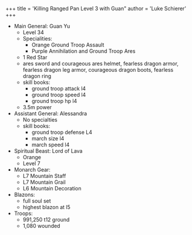 +++
title = 'Killing Ranged Pan Level 3 with Guan"
author = 'Luke Schierer'
+++

* Main General: Guan Yu
  * Level 34
  * Specialities:
    * Orange Ground Troop Assault
    * Purple Annihilation and Ground Troop Ares
  * 1 Red Star
  * ares sword and courageous ares helmet, fearless dragon armor, fearless dragon leg armor, courageous dragon boots, fearless dragon ring
  * skill books:
    * ground troop attack l4
    * ground troop speed l4
    * ground troop hp l4
  * 3.5m power
* Assistant General: Alessandra
  * No specialties
  * skill books:
    * ground troop defense L4
    * march size l4
    * march speed l4
* Spiritual Beast: Lord of Lava
  * Orange
  * Level 7
* Monarch Gear:
  * L7 Mountain Staff
  * L7 Mountain Grail
  * L6 Mountain Decoration
* Blazons:
  * full soul set
  * highest blazon at l5
* Troops:
  * 991,250 t12 ground
  * 1,080 wounded


